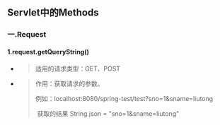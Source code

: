 ## Servlet中的Methods



### 一.Request

#### 1.request.getQueryString()

- > 适用的请求类型：GET、POST

- > 作用：获取请求的参数。
  >
  > 例如：localhost:8080/spring-test/test?sno=1&sname=liutong  
  >
  > ​            获取的结果 String json = "sno=1&sname=liutong"



